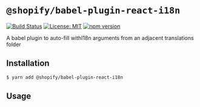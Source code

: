 # `@shopify/babel-plugin-react-i18n`

[![Build Status](https://travis-ci.org/Shopify/quilt.svg?branch=master)](https://travis-ci.org/Shopify/quilt)
[![License: MIT](https://img.shields.io/badge/License-MIT-green.svg)](LICENSE.md) [![npm version](https://badge.fury.io/js/%40shopify%2Fbabel-plugin-react-i18n.svg)](https://badge.fury.io/js/%40shopify%2Fbabel-plugin-react-i18n.svg)

A babel plugin to auto-fill withI18n arguments from an adjacent translations folder

## Installation

```bash
$ yarn add @shopify/babel-plugin-react-i18n
```

## Usage
